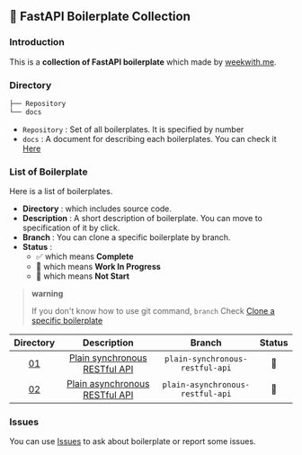 ## :rocket: FastAPI Boilerplate Collection

### Introduction

This is a **collection of FastAPI boilerplate** which made by [weekwith.me](https://www.weekwith.me).  

### Directory

```bash
├── Repository
└── docs
```

* `Repository` : Set of all boilerplates. It is specified by number
* `docs` : A document for describing each boilerplates. You can check it [Here](https://fastapi.weekwith.me)

### List of Boilerplate

Here is a list of boilerplates.  
 
* **Directory** : which includes source code.
* **Description** : A short description of boilerplate. You can move to specification of it by click.
* **Branch** : You can clone a specific boilerplate by branch.
* **Status** :
    * :white_check_mark: which means **Complete**
    * :construction: which means **Work In Progress**
    * :see_no_evil: which means **Not Start**  

> **warning**
> 
> If you don't know how to use git command, `branch`
> Check [Clone a specific boilerplate](https://fastapi.weekwith.me/#clone-a-specific-boilerplate)

|Directory|Description|Branch|Status|
|:-------:|:--------:|:-----:|:----:|
|[01](./Repository/01/README.md)|[Plain synchronous RESTful API](https://fastapi.weekwith.me/plain-synchronous-restful-api/)|`plain-synchronous-restful-api`|:construction:|
|[02](./Repository/02/README.md)|[Plain asynchronous RESTful API](https://fastapi.weekwith.me/plain-asynchronous-restful-api/)|`plain-asynchronous-restful-api`|:construction:|


### Issues

You can use [Issues](https://github.com/0417taehyun/fastapi-boilerplate/issues) to ask about boilerplate or report some issues.